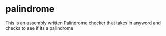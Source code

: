 # palindrome
This is an assembly written Palindrome checker that takes in anyword and checks to see if its a palindrome
